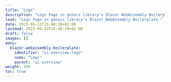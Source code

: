 ```yaml
---
title: "Logs"
description: "Logs Page in genocs library's Blazor WebAssembly Boilerplate."
lead: "Logs Page in genocs library's Blazor WebAssembly Boilerplate."
date: 2023-05-13T15:40:19+02:00
lastmod: 2023-05-13T15:40:19+02:00
draft: false
images: []
menu:
  blazor-webassembly-boilerplate:
    identifier: "ui-overview-logs"
    name: "Logs"
    parent: "ui-overview"
weight: 105
toc: true
---
```



